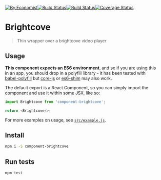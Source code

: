 [![By:Economist](
  https://img.shields.io/badge/By-Economist-e3120b.svg?style=flat-square
)](
  http://www.economist.com/
)[![Build Status](
  https://img.shields.io/npm/v/@economist%2Fcomponent-brightcove.svg?style=flat-square
)](
  https://www.npmjs.com/package/@economist%2Fcomponent-brightcove
)[![Build Status](
  https://img.shields.io/travis/economist-components/component-brightcove/master.svg?style=flat-square
)](
  https://travis-ci.org/economist-components/component-brightcove/branches
)[![Coverage Status](
  https://img.shields.io/coveralls/economist-components/component-brightcove/master.svg?style=flat-square
)](
  https://coveralls.io/github/economist-components/component-brightcove?branch=master
)

# Brightcove
> Thin wrapper over a brightcove video player

## Usage

**This component expects an ES6 environment**, and so if you are using this in an app,
you should drop in a polyfill library - it has been tested with [babel-polyfill] but
[core-js] or [es6-shim] may also work.

[babel-polyfill]: https://babeljs.io/docs/usage/polyfill/
[core-js]: https://www.npmjs.com/package/core-js
[es6-shim]: https://www.npmjs.com/package/es6-shim

The default export is a React Component, so you can simply import the component and use
it within some JSX, like so:

```js
import Brightcove from 'component-brightcove';

return <Brightcove/>;
```

For more examples on usage, see [`src/example.js`](./src/example.js).

## Install

```bash
npm i -S component-brightcove
```

## Run tests

```bash
npm test
```
